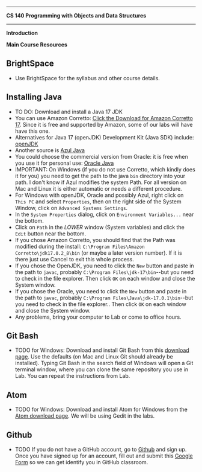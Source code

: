 ﻿<!--https://github.com/adam-p/markdown-here/wiki/Markdown-Cheatsheet
https://stackoverflow.com/questions/35465557/how-to-apply-color-in-markdown-->


-----------------------------
**CS 140 Programming with Objects and Data Structures**

-----------------------------

**Introduction**

**Main Course Resources**

## BrightSpace

- Use BrightSpace for the syllabus and other course details.

## Installing Java

- TO DO: Download and install a Java 17 JDK
 - You can use Amazon Corretto:
 <a href="https://aws.amazon.com/corretto/?filtered-posts.sort-by=item.additionalFields.createdDate&filtered-posts.sort-order=desc" target="blank">Click the Download for Amazon Corretto 17</a>.
 Since it is free and supported by Amazon, some of our labs will have have this one.
 - Alternatives for Java 17 (openJDK) Development Kit (Java SDK) include: <a href="https://jdk.java.net/17/" target="blank">openJDK</a>
 - Another source is <a href="https://www.azul.com/products/core/" target="blank">Azul Java</a>
 - You could choose the commercial version from Oracle: it is free when you use it for
 personal use: <a href="https://www.oracle.com/technetwork/java/javase/downloads/index.html" target="blank">Oracle Java</a>
- IMPORTANT: On Windows (if you do not use Corretto, which kindly does it for you) you need to get the path to the java `bin` directory into your path. I don't know if Azul modifies the system Path.
 For all version on Mac and Linux it is either automatic or needs a different procedure.
 - For Windows with openJDK, Oracle and possibly Azul, right click on `This PC` and select `Properties`, then on the right side of the System Window, click
on `Advanced Systems Settings`.
 - In the `System Properties` dialog, click on `Environment Variables...` near the bottom.
 - Click on `Path` in the *LOWER* window (System variables) and click the `Edit` button near the bottom.
 - If you chose Amazon Corretto, you should find that the Path was modified during the install:
 `C:\Program Files\Amazon Corretto\jdk17.0.2_8\bin` (or maybe a later version number). If it is there just use Cancel to exit this whole process.
 - If you chose the OpenJDK, you need to click the `New` button and paste in the path to `javac`, probably
 `C:\Program Files\jdk-17\bin`--but you need to check in the file explorer. Then click `OK` on each window and close the System window.
 - If you chose the Oracle, you need to click the `New` button and paste in the path to `javac`, probably
 `C:\Program Files\Java\jdk-17.0.1\bin`--but you need to check in the file explorer.. Then click `OK` on each window and close the System window.
 - Any problems, bring your computer to Lab or come to office hours.
 
## Git Bash
 
- TODO for Windows: Download and install Git Bash from this <a href="https://git-scm.com/downloads" target="blank">download page</a>.
Use the defaults (on Mac and Linux Git should already be installed).
Typing Git Bash in the search field of Windows will open a Git terminal window, where you can
clone the same repository you use in Lab. You can repeat the instructions from Lab.

## Atom

- TODO for Windows: Download and install Atom for Windows from the <a href="https://atom.io/" target="blank">Atom download page</a>. We will be using Gedit in the labs.

## Github

- TODO If you do not have a GitHub account, go to <a href="https://github.com/" target="blank">Github</a> and sign up.
Once you have signed up for an account, fill out and submit this <a href="https://forms.gle/nmQLykMJvxpaqDix9" target="blank">Google Form</a> so we can get identify you in GitHub classroom.

